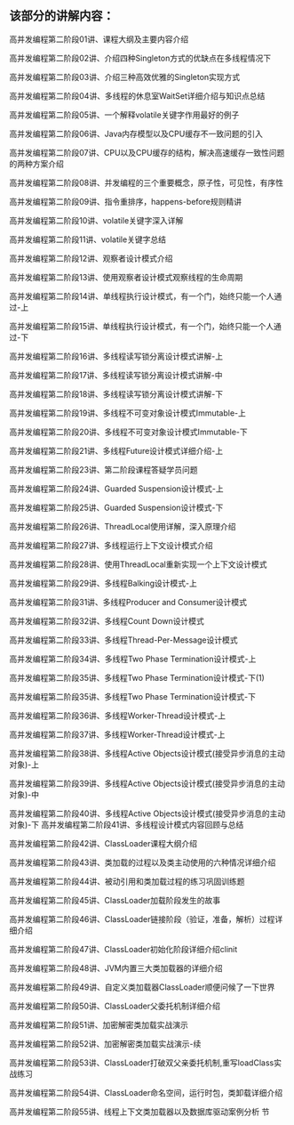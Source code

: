 ## 该部分的讲解内容：
高并发编程第二阶段01讲、课程大纲及主要内容介绍

高并发编程第二阶段02讲、介绍四种Singleton方式的优缺点在多线程情况下

高并发编程第二阶段03讲、介绍三种高效优雅的Singleton实现方式

高并发编程第二阶段04讲、多线程的休息室WaitSet详细介绍与知识点总结

高并发编程第二阶段05讲、一个解释volatile关键字作用最好的例子

高并发编程第二阶段06讲、Java内存模型以及CPU缓存不一致问题的引入

高并发编程第二阶段07讲、CPU以及CPU缓存的结构，解决高速缓存一致性问题的两种方案介绍

高并发编程第二阶段08讲、并发编程的三个重要概念，原子性，可见性，有序性

高并发编程第二阶段09讲、指令重排序，happens-before规则精讲

高并发编程第二阶段10讲、volatile关键字深入详解

高并发编程第二阶段11讲、volatile关键字总结

高并发编程第二阶段12讲、观察者设计模式介绍

高并发编程第二阶段13讲、使用观察者设计模式观察线程的生命周期

高并发编程第二阶段14讲、单线程执行设计模式，有一个门，始终只能一个人通过-上

高并发编程第二阶段15讲、单线程执行设计模式，有一个门，始终只能一个人通过-下

高并发编程第二阶段16讲、多线程读写锁分离设计模式讲解-上

高并发编程第二阶段17讲、多线程读写锁分离设计模式讲解-中

高并发编程第二阶段18讲、多线程读写锁分离设计模式讲解-下

高并发编程第二阶段19讲、多线程不可变对象设计模式Immutable-上

高并发编程第二阶段20讲、多线程不可变对象设计模式Immutable-下

高并发编程第二阶段21讲、多线程Future设计模式详细介绍-上

高并发编程第二阶段23讲、第二阶段课程答疑学员问题

高并发编程第二阶段24讲、Guarded Suspension设计模式-上

高并发编程第二阶段25讲、Guarded Suspension设计模式-下

高并发编程第二阶段26讲、ThreadLocal使用详解，深入原理介绍

高并发编程第二阶段27讲、多线程运行上下文设计模式介绍

高并发编程第二阶段28讲、使用ThreadLocal重新实现一个上下文设计模式

高并发编程第二阶段29讲、多线程Balking设计模式-上

高并发编程第二阶段31讲、多线程Producer and Consumer设计模式

高并发编程第二阶段32讲、多线程Count Down设计模式

高并发编程第二阶段33讲、多线程Thread-Per-Message设计模式

高并发编程第二阶段34讲、多线程Two Phase Termination设计模式-上

高并发编程第二阶段35讲、多线程Two Phase Termination设计模式-下(1)

高并发编程第二阶段35讲、多线程Two Phase Termination设计模式-下

高并发编程第二阶段36讲、多线程Worker-Thread设计模式-上

高并发编程第二阶段37讲、多线程Worker-Thread设计模式-上

高并发编程第二阶段38讲、多线程Active Objects设计模式(接受异步消息的主动对象)-上

高并发编程第二阶段39讲、多线程Active Objects设计模式(接受异步消息的主动对象)-中

高并发编程第二阶段40讲、多线程Active Objects设计模式(接受异步消息的主动对象)-下
高并发编程第二阶段41讲、多线程设计模式内容回顾与总结

高并发编程第二阶段42讲、ClassLoader课程大纲介绍

高并发编程第二阶段43讲、类加载的过程以及类主动使用的六种情况详细介绍

高并发编程第二阶段44讲、被动引用和类加载过程的练习巩固训练题

高并发编程第二阶段45讲、ClassLoader加载阶段发生的故事

高并发编程第二阶段46讲、ClassLoader链接阶段（验证，准备，解析）过程详细介绍

高并发编程第二阶段47讲、ClassLoader初始化阶段详细介绍clinit

高并发编程第二阶段48讲、JVM内置三大类加载器的详细介绍

高并发编程第二阶段49讲、自定义类加载器ClassLoader顺便问候了一下世界

高并发编程第二阶段50讲、ClassLoader父委托机制详细介绍

高并发编程第二阶段51讲、加密解密类加载实战演示

高并发编程第二阶段52讲、加密解密类加载实战演示-续

高并发编程第二阶段53讲、ClassLoader打破双父亲委托机制,重写loadClass实战练习

高并发编程第二阶段54讲、ClassLoader命名空间，运行时包，类卸载详细介绍

高并发编程第二阶段55讲、线程上下文类加载器以及数据库驱动案例分析
节
